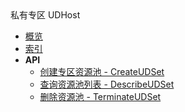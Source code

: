 <div class="sidebar_title icon__udhost">私有专区 UDHost</div>

- [概览](api/udhost-api/README.md)
- [索引](api/udhost-api/index.md)
- **API**
    - [创建专区资源池 - CreateUDSet](api/udhost-api/create_ud_set)
    - [查询资源池列表 - DescribeUDSet](api/udhost-api/describe_ud_set)
    - [删除资源池 - TerminateUDSet](api/udhost-api/terminate_ud_set)
